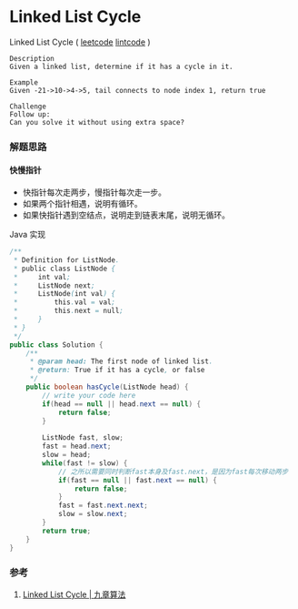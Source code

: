 # Linked List Cycle

Linked List Cycle ( [leetcode]() [lintcode](http://www.lintcode.com/en/problem/linked-list-cycle/) )

```
Description
Given a linked list, determine if it has a cycle in it.

Example
Given -21->10->4->5, tail connects to node index 1, return true

Challenge 
Follow up:
Can you solve it without using extra space?
```



### 解题思路

#### 快慢指针

- 快指针每次走两步，慢指针每次走一步。
- 如果两个指针相遇，说明有循环。
- 如果快指针遇到空结点，说明走到链表末尾，说明无循环。

Java 实现

```java
/**
 * Definition for ListNode.
 * public class ListNode {
 *     int val;
 *     ListNode next;
 *     ListNode(int val) {
 *         this.val = val;
 *         this.next = null;
 *     }
 * }
 */ 
public class Solution {
    /**
     * @param head: The first node of linked list.
     * @return: True if it has a cycle, or false
     */
    public boolean hasCycle(ListNode head) {  
        // write your code here
        if(head == null || head.next == null) {
            return false;
        }
        
        ListNode fast, slow;
        fast = head.next;
        slow = head;
        while(fast != slow) {
            // 之所以需要同时判断fast本身及fast.next，是因为fast每次移动两步
            if(fast == null || fast.next == null) {
                return false;
            }
            fast = fast.next.next;
            slow = slow.next;
        }
        return true;
    }
}
```



### 参考

1. [Linked List Cycle | 九章算法](http://www.jiuzhang.com/solutions/linked-list-cycle/)